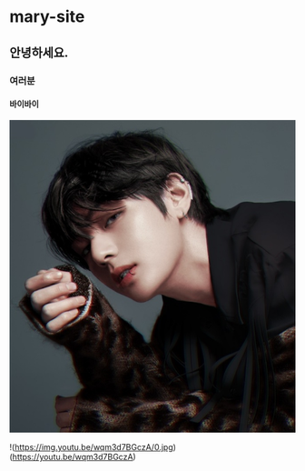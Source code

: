 # mary-site  
## 안녕하세요.  
### 여러분  
#### 바이바이  

![tata](https://github.com/kimary-cloud/mary-site/blob/master/tata.jpg?raw=true)

!(https://img.youtu.be/wqm3d7BGczA/0.jpg)(https://youtu.be/wqm3d7BGczA)

